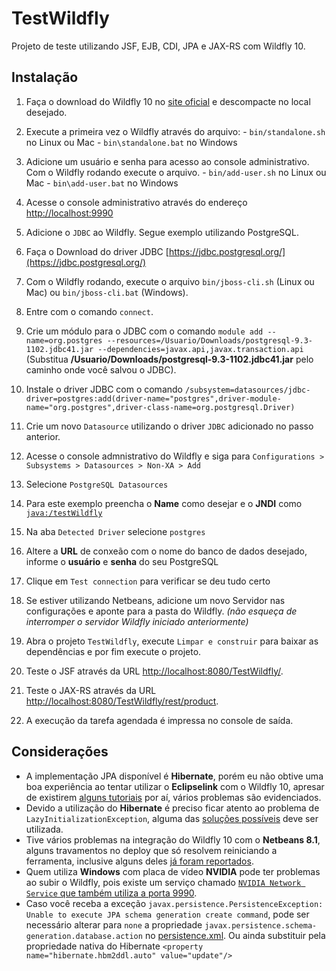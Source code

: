 # TestWildfly
Projeto de teste utilizando JSF, EJB, CDI, JPA e JAX-RS com Wildfly 10.

## Instalação

1. Faça o download do Wildfly 10 no [site oficial](http://wildfly.org/downloads/) e descompacte no local desejado.
  1. Execute a primeira vez o Wildfly através do arquivo:
    - `bin/standalone.sh` no Linux ou Mac
    - `bin\standalone.bat` no Windows
  
  2. Adicione um usuário e senha para acesso ao console administrativo. Com o Wildfly rodando execute o arquivo.
    - `bin/add-user.sh` no Linux ou Mac
    - `bin\add-user.bat` no Windows
    
  3. Acesse o console administrativo através do endereço [http://localhost:9990](http://localhost:9990)

2. Adicione o `JDBC` ao Wildfly. Segue exemplo utilizando PostgreSQL.
  1. Faça o Download do driver JDBC [https://jdbc.postgresql.org/](https://jdbc.postgresql.org/)
  2. Com o Wildfly rodando, execute o arquivo `bin/jboss-cli.sh` (Linux ou Mac) ou `bin/jboss-cli.bat` (Windows).
  3. Entre com o comando `connect`.
  4. Crie um módulo para o JDBC com o comando `module add --name=org.postgres --resources=/Usuario/Downloads/postgresql-9.3-1102.jdbc41.jar --dependencies=javax.api,javax.transaction.api` (Substitua **/Usuario/Downloads/postgresql-9.3-1102.jdbc41.jar** pelo caminho onde você salvou o JDBC).
  5. Instale o driver JDBC com o comando `/subsystem=datasources/jdbc-driver=postgres:add(driver-name="postgres",driver-module-name="org.postgres",driver-class-name=org.postgresql.Driver)`
  
3. Crie um novo `Datasource` utilizando o driver `JDBC` adicionado no passo anterior.
  1. Acesse o console admnistrativo do Wildfly e siga para `Configurations > Subsystems > Datasources > Non-XA > Add`
  2. Selecione `PostgreSQL Datasources`
  3. Para este exemplo preencha o **Name** como desejar e o **JNDI** como [`java:/testWildfly`](https://github.com/douglasjunior/TestWildfly/blob/master/src/main/resources/META-INF/persistence.xml)
  4. Na aba `Detected Driver` selecione `postgres`
  5. Altere a **URL** de conxeão com o nome do banco de dados desejado, informe o **usuário** e **senha** do seu PostgreSQL
  6. Clique em `Test connection` para verificar se deu tudo certo

4. Se estiver utilizando Netbeans, adicione um novo Servidor nas configurações e aponte para a pasta do Wildfly. *(não esqueça de interromper o servidor Wildfly iniciado anteriormente)*

5. Abra o projeto `TestWildfly`, execute `Limpar e construir` para baixar as dependências e por fim execute o projeto.
  1. Teste o JSF através da URL [http://localhost:8080/TestWildfly/](http://localhost:8080/TestWildfly/).
  2. Teste o JAX-RS através da URL [http://localhost:8080/TestWildfly/rest/product](http://localhost:8080/TestWildfly/rest/product).
  3. A execução da tarefa agendada é impressa no console de saída.
  

## Considerações
- A implementação JPA disponível é **Hibernate**, porém eu não obtive uma boa experiência ao tentar utilizar o **Eclipselink** com o Wildfly 10, apresar de existirem [alguns tutoriais](https://docs.jboss.org/author/display/WFLY10/JPA+Reference+Guide#JPAReferenceGuide-UsingEclipseLink) por aí, vários problemas são evidenciados.
- Devido a utilização do **Hibernate** é preciso ficar atento ao problema de `LazyInitializationException`, alguma das [soluções possíveis](http://uaihebert.com/quatro-solucoes-para-lazyinitializationexception/) deve ser utilizada.
- Tive vários problemas na integração do Wildfly 10 com o **Netbeans 8.1**, alguns travamentos no deploy que só resolvem reiniciando a ferramenta, inclusive alguns deles [já foram reportados](https://netbeans.org/bugzilla/show_bug.cgi?id=244427).
- Quem utiliza **Windows** com placa de vídeo **NVIDIA** pode ter problemas ao subir o Wildfly, pois existe um serviço chamado [`NVIDIA Network Service` que também utiliza a porta 9990](http://stackoverflow.com/questions/32017970/wildfly-9-x-startet-with-errors-address-already-in-use).
- Caso você receba a exceção `javax.persistence.PersistenceException: Unable to execute JPA schema generation create command`, pode ser necessário alterar para `none` a propriedade `javax.persistence.schema-generation.database.action` no [persistence.xml](https://github.com/douglasjunior/TestWildfly/blob/master/src/main/resources/META-INF/persistence.xml). Ou ainda substituir pela propriedade nativa do Hibernate `<property name="hibernate.hbm2ddl.auto" value="update"/>`
